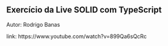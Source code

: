 ## Exercício da Live SOLID com TypeScript



<p>Autor: Rodrigo Banas<p>
<p>link: https://www.youtube.com/watch?v=899Qa6sQcRc<p>
